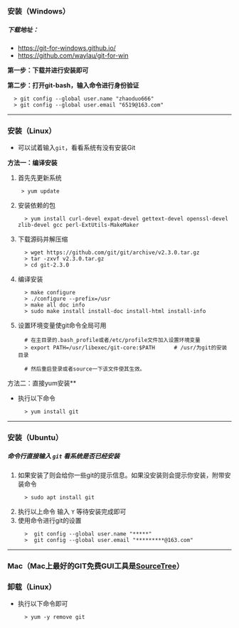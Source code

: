 ### 安装（Windows）

##### 下载地址：

- https://git-for-windows.github.io/
- https://github.com/waylau/git-for-win

**第一步：下载并进行安装即可**

**第二步：打开git-bash，输入命令进行身份验证**
  ```
    > git config --global user.name "zhaoduo666"
    > git config --global user.email "6519@163.com"
  ```
---

### 安装（Linux）

- ​可以试着输入`git`，看看系统有没有安装Git

**方法一：编译安装**

1. 首先先更新系统

   ```
    > yum update
   ```

2. 安装依赖的包

   ```
     > yum install curl-devel expat-devel gettext-devel openssl-devel zlib-devel gcc perl-ExtUtils-MakeMaker
   ```

3. 下载源码并解压缩

   ```
     > wget https://github.com/git/git/archive/v2.3.0.tar.gz
     > tar -zxvf v2.3.0.tar.gz
     > cd git-2.3.0
   ```

4. 编译安装

   ```
     > make configure
     > ./configure --prefix=/usr
     > make all doc info
     > sudo make install install-doc install-html install-info
   ```

5. 设置环境变量使git命令全局可用

   ```
     # 在主目录的.bash_profile或者/etc/profile文件加入设置环境变量
     > export PATH=/usr/libexec/git-core:$PATH		# /usr/为git的安装目录

     # 然后重启登录或者source一下该文件使其生效。
   ```

方法二：直接yum安装**
- 执行以下命令
  ```
    > yum install git
  ```
---

### 安装（Ubuntu）
##### 命令行直接输入 `git` 看系统是否已经安装
1. 如果安装了则会给你一些git的提示信息。如果没安装则会提示你安装，附带安装命令
    ```
      > sudo apt install git
    ```
2. 执行以上命令 输入 `Y` 等待安装完成即可
3. 使用命令进行git的设置
    ```
      >  git config --global user.name "*****"
      >  git config --global user.email "*********@163.com"
    ```


---

### Mac（Mac上最好的GIT免费GUI工具是[SourceTree](http://www.sourcetreeapp.com/)）



### 卸载（Linux）

- 执行以下命令即可
  ```
    > yum -y remove git
  ```
